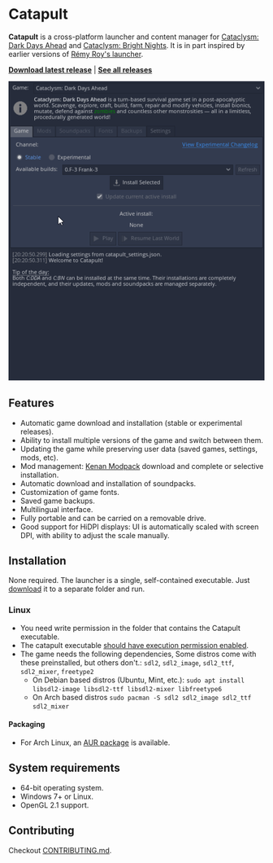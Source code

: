 # Catapult

**Catapult** is a cross-platform launcher and content manager for [Cataclysm: Dark Days Ahead](https://github.com/CleverRaven/Cataclysm-DDA) and [Cataclysm: Bright Nights](https://github.com/cataclysmbnteam/Cataclysm-BN). It is in part inspired by earlier versions of [Rémy Roy's launcher](https://github.com/remyroy/CDDA-Game-Launcher).

[**Download latest release**](https://github.com/AriaMoradi/Catapult/releases/latest)  |  [**See all releases**](https://github.com/AriaMoradi/Catapult/releases)



![Catapult UI](./.github/catapult_ui.gif)

## Features

- Automatic game download and installation (stable or experimental releases).
- Ability to install multiple versions of the game and switch between them.
- Updating the game while preserving user data (saved games, settings, mods, etc).
- Mod management: [Kenan Modpack](https://github.com/Kenan2000/CDDA-Kenan-Modpack) download and complete or selective installation.
- Automatic download and installation of soundpacks.
- Customization of game fonts.
- Saved game backups.
- Multilingual interface.
- Fully portable and can be carried on a removable drive.
- Good support for HiDPI displays: UI is automatically scaled with screen DPI, with ability to adjust the scale manually.

## Installation

None required. The launcher is a single, self-contained executable. Just [download](https://github.com/AriaMoradi/Catapult/releases/latest) it to a separate folder and run.


### Linux
- You need write permission in the folder that contains the Catapult executable.
- The catapult executable [should have execution permission enabled](https://askubuntu.com/a/485001).
- The game needs the following dependencies, Some distros come with these preinstalled, but others don't.: `sdl2`, `sdl2_image`, `sdl2_ttf`, `sdl2_mixer`, `freetype2`
    - On Debian based distros (Ubuntu, Mint, etc.): `sudo apt install libsdl2-image libsdl2-ttf libsdl2-mixer libfreetype6`
    - On Arch based distros `sudo pacman -S sdl2 sdl2_image sdl2_ttf sdl2_mixer`

#### Packaging

- For Arch Linux, an [AUR package](https://aur.archlinux.org/packages/catapult-bin) is available.

## System requirements

- 64-bit operating system.
- Windows 7+ or Linux.
- OpenGL 2.1 support.

## Contributing

Checkout [CONTRIBUTING.md](./CONTRIBUTING.md).
